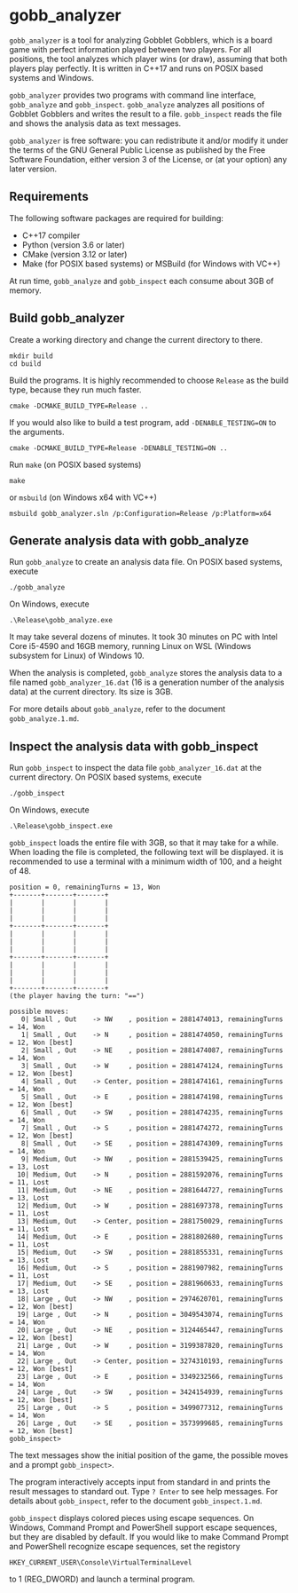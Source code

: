# gobb_analyzer

`gobb_analyzer` is a tool for analyzing Gobblet Gobblers, which is a board game with perfect
information played between two players.  For all positions, the tool analyzes which player
wins (or draw), assuming that both players play perfectly.  It is written in C++17 and
runs on POSIX based systems and Windows.

`gobb_analyzer` provides two programs with command line interface, `gobb_analyze` and
`gobb_inspect`.  `gobb_analyze` analyzes all positions of Gobblet Gobblers and writes
the result to a file.  `gobb_inspect` reads the file and shows the analysis data as
text messages.

`gobb_analyzer` is free software: you can redistribute it and/or modify it under the terms
of the GNU General Public License as published by the Free Software Foundation, either
version 3 of the License, or (at your option) any later version.

## Requirements

The following software packages are required for building:

* C++17 compiler
* Python (version 3.6 or later)
* CMake (version 3.12 or later)
* Make (for POSIX based systems) or MSBuild (for Windows with VC++)

At run time, `gobb_analyze` and `gobb_inspect` each consume about 3GB of memory.

## Build gobb_analyzer

Create a working directory and change the current directory to there.

    mkdir build
    cd build

Build the programs.  It is highly recommended to choose `Release` as the build type,
because they run much faster.

    cmake -DCMAKE_BUILD_TYPE=Release ..

If you would also like to build a test program, add `-DENABLE_TESTING=ON` to the arguments.

    cmake -DCMAKE_BUILD_TYPE=Release -DENABLE_TESTING=ON ..

Run `make` (on POSIX based systems)

    make

or `msbuild` (on Windows x64 with VC++)

    msbuild gobb_analyzer.sln /p:Configuration=Release /p:Platform=x64

## Generate analysis data with gobb_analyze

Run `gobb_analyze` to create an analysis data file.  On POSIX based systems, execute

    ./gobb_analyze

On Windows, execute

    .\Release\gobb_analyze.exe

It may take several dozens of minutes.  It took 30 minutes on PC with Intel Core i5-4590
and 16GB memory, running Linux on WSL (Windows subsystem for Linux) of Windows 10.

When the analysis is completed, `gobb_analyze` stores the analysis data to a file named
`gobb_analyzer_16.dat` (16 is a generation number of the analysis data) at
the current directory.  Its size is 3GB.

For more details about `gobb_analyze`, refer to the document `gobb_analyze.1.md`.

## Inspect the analysis data with gobb_inspect

Run `gobb_inspect` to inspect the data file `gobb_analyzer_16.dat` at the current
directory.  On POSIX based systems, execute

    ./gobb_inspect

On Windows, execute

    .\Release\gobb_inspect.exe

`gobb_inspect` loads the entire file with 3GB, so that it may take for a while.
When loading the file is completed, the following text will be displayed.  it is
recommended to use a terminal with a minimum width of 100, and a height of 48.

    position = 0, remainingTurns = 13, Won
    +-------+-------+-------+
    |       |       |       |
    |       |       |       |
    |       |       |       |
    +-------+-------+-------+
    |       |       |       |
    |       |       |       |
    |       |       |       |
    +-------+-------+-------+
    |       |       |       |
    |       |       |       |
    |       |       |       |
    +-------+-------+-------+
    (the player having the turn: "==")

    possible moves:
       0| Small , Out    -> NW    , position = 2881474013, remainingTurns = 14, Won
       1| Small , Out    -> N     , position = 2881474050, remainingTurns = 12, Won [best]
       2| Small , Out    -> NE    , position = 2881474087, remainingTurns = 14, Won
       3| Small , Out    -> W     , position = 2881474124, remainingTurns = 12, Won [best]
       4| Small , Out    -> Center, position = 2881474161, remainingTurns = 14, Won
       5| Small , Out    -> E     , position = 2881474198, remainingTurns = 12, Won [best]
       6| Small , Out    -> SW    , position = 2881474235, remainingTurns = 14, Won
       7| Small , Out    -> S     , position = 2881474272, remainingTurns = 12, Won [best]
       8| Small , Out    -> SE    , position = 2881474309, remainingTurns = 14, Won
       9| Medium, Out    -> NW    , position = 2881539425, remainingTurns = 13, Lost
      10| Medium, Out    -> N     , position = 2881592076, remainingTurns = 11, Lost
      11| Medium, Out    -> NE    , position = 2881644727, remainingTurns = 13, Lost
      12| Medium, Out    -> W     , position = 2881697378, remainingTurns = 11, Lost
      13| Medium, Out    -> Center, position = 2881750029, remainingTurns = 11, Lost
      14| Medium, Out    -> E     , position = 2881802680, remainingTurns = 11, Lost
      15| Medium, Out    -> SW    , position = 2881855331, remainingTurns = 13, Lost
      16| Medium, Out    -> S     , position = 2881907982, remainingTurns = 11, Lost
      17| Medium, Out    -> SE    , position = 2881960633, remainingTurns = 13, Lost
      18| Large , Out    -> NW    , position = 2974620701, remainingTurns = 12, Won [best]
      19| Large , Out    -> N     , position = 3049543074, remainingTurns = 14, Won
      20| Large , Out    -> NE    , position = 3124465447, remainingTurns = 12, Won [best]
      21| Large , Out    -> W     , position = 3199387820, remainingTurns = 14, Won
      22| Large , Out    -> Center, position = 3274310193, remainingTurns = 12, Won [best]
      23| Large , Out    -> E     , position = 3349232566, remainingTurns = 14, Won
      24| Large , Out    -> SW    , position = 3424154939, remainingTurns = 12, Won [best]
      25| Large , Out    -> S     , position = 3499077312, remainingTurns = 14, Won
      26| Large , Out    -> SE    , position = 3573999685, remainingTurns = 12, Won [best]
    gobb_inspect>

The text messages show the initial position of the game, the possible moves and
a prompt `gobb_inspect>`.

The program interactively accepts input from standard in and prints the result messages
to standard out.  Type `? Enter` to see help messages.  For details about `gobb_inspect`,
refer to the document `gobb_inspect.1.md`.

`gobb_inspect` displays colored pieces using escape sequences.  On Windows, Command Prompt
and PowerShell support escape sequences, but they are disabled by default.  If you would
like to make Command Prompt and PowerShell recognize escape sequences, set the registory

    HKEY_CURRENT_USER\Console\VirtualTerminalLevel

to 1 (REG_DWORD) and launch a terminal program.
